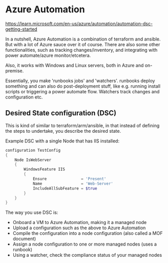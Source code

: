 # Azure Automation

<https://learn.microsoft.com/en-us/azure/automation/automation-dsc-getting-started>

In a nutshell, Azure Automation is a combination of terraform and ansible. But with a lot of Azure sauce over it of course. There are also some other functionalities, such as tracking changes/inventory, and integrating with power automate/azure monitor/etcetera.

Also, it works with Windows and Linux servers, both in Azure and on-premise.

Essentially, you make 'runbooks jobs' and 'watchers'. runbooks deploy something and can also do post-deployment stuff, like e.g. running install scripts or triggering a power automate flow. Watchers track changes and configuration etc.

## Desired State configuration (DSC)

This is kind of similar to terraform/arm/ansible, in that instead of defining the steps to undertake, you describe the desired state.

Example DSC with a single Node that has IIS installed:

```powershell
configuration TestConfig
{
    Node IsWebServer
    {
        WindowsFeature IIS
        {
            Ensure               = 'Present'
            Name                 = 'Web-Server'
            IncludeAllSubFeature = $true
        }
    }
}
```

The way you use DSC is:

- Onboard a VM to Azure Automation, making it a managed node
- Upload a configuration such as the above to Azure Automation
- Compile the configuration into a node configuration (also called a MOF document)
- Assign a node configuration to one or more managed nodes (uses a runbook)
- Using a watcher, check the compliance status of your managed nodes
